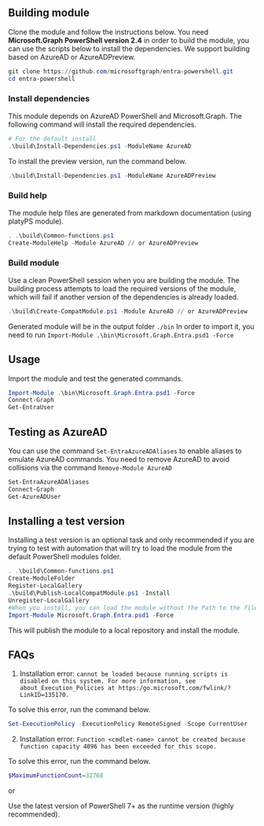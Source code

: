 ## Building module

Clone the module and follow the instructions below. You need **Microsoft.Graph PowerShell version 2.4** in order to build the module, you can use the scripts below to install the dependencies. We support building based on AzureAD or AzureADPreview.

```powershell
git clone https://github.com/microsoftgraph/entra-powershell.git
cd entra-powershell
```

### Install dependencies

This module depends on AzureAD PowerShell and Microsoft.Graph. The following command will install the required dependencies.

```powershell
# For the default install
.\build\Install-Dependencies.ps1 -ModuleName AzureAD
```
To install the preview version, run the command below.

```powershell
.\build\Install-Dependencies.ps1 -ModuleName AzureADPreview
```
### Build help
The module help files are generated from markdown documentation (using platyPS module).

```powershell
. .\build\Common-functions.ps1
Create-ModuleHelp -Module AzureAD // or AzureADPreview
```
### Build module
Use a clean PowerShell session when you are building the module. The building process attempts to load the required versions of the module, which will fail if another version of the dependencies is already loaded.

```powershell
.\build\Create-CompatModule.ps1 -Module AzureAD // or AzureADPreview
```

Generated module will be in the output folder `./bin`
In order to import it, you need to run `Import-Module .\bin\Microsoft.Graph.Entra.psd1 -Force`

## Usage

Import the module and test the generated commands.

```powershell
Import-Module .\bin\Microsoft.Graph.Entra.psd1 -Force
Connect-Graph
Get-EntraUser
```

## Testing as AzureAD

You can use the command `Set-EntraAzureADAliases` to enable aliases to emulate AzureAD commands. You need to remove AzureAD to avoid collisions via the command `Remove-Module AzureAD`

```powershell
Set-EntraAzureADAliases
Connect-Graph
Get-AzureADUser
```

## Installing a test version

Installing a test version is an optional task and only recommended if you are trying to test with automation that will try to load the module from the default PowerShell modules folder.

```powershell
. .\build\Common-functions.ps1
Create-ModuleFolder
Register-LocalGallery
.\build\Publish-LocalCompatModule.ps1 -Install
Unregister-LocalGallery
#When you install, you can load the module without the Path to the files.
Import-Module Microsoft.Graph.Entra.psd1 -Force
```

This will publish the module to a local repository and install the module.

## FAQs

1. Installation error: `cannot be loaded because running scripts is disabled on this system. For more information, see about_Execution_Policies at https:/go.microsoft.com/fwlink/?LinkID=135170.`

To solve this error, run the command below.

```powershell
Set-ExecutionPolicy -ExecutionPolicy RemoteSigned -Scope CurrentUser
```

2. Installation error: `Function <cmdlet-name> cannot be created because function capacity 4096 has been exceeded for this scope.`

To solve this error, run the command below.

```powershell
$MaximumFunctionCount=32768
```

or

Use the latest version of PowerShell 7+ as the runtime version (highly recommended).
